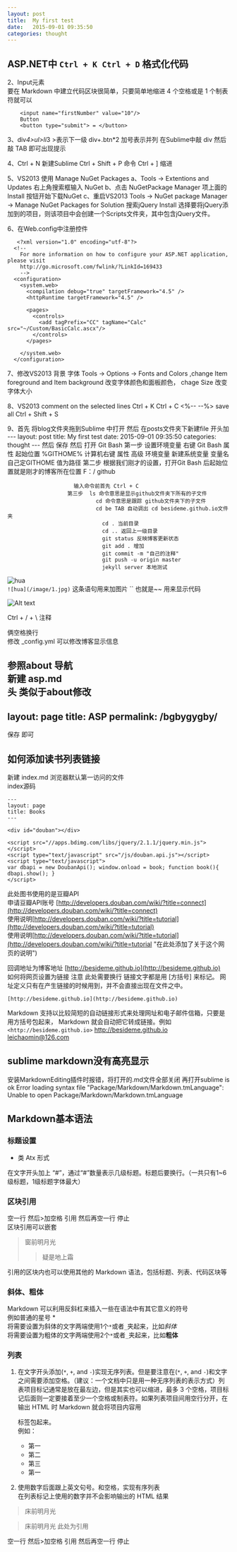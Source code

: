 ```yaml
---
layout: post
title:  My first test
date:   2015-09-01 09:35:50
categories: thought
---
```



## ASP.NET中  `Ctrl + K Ctrl + D` 格式化代码

2、Input元素  
要在 Markdown 中建立代码区块很简单，只要简单地缩进 4 个空格或是 1 个制表符就可以

        <input name="firstNumber" value="10"/>
        Button
        <button type="submit"> = </button>

3、div*4>ul>li*3         >表示下一级
  div+.btn*2        加号表示并列 
  在Sublime中敲 div 然后敲 TAB 即可出现提示 <div></div>

4、Ctrl + N 新建Sublime
  Ctrl + Shift + P 命令
  Ctrl + ] 缩进  
 

5、VS2013 使用 Manage NuGet Packages
   a、Tools -> Extentions and Updates 右上角搜索框输入 NuGet
   b、点击 NuGetPackage Manager 项上面的 Install 按钮开始下载NuGet 
   c、重启VS2013 Tools -> NuGet package Manager -> Manage NuGet Packages for Solution 搜索jQuery Install 选择要将jQuery添加到的项目，则该项目中会创建一个Scripts文件夹，其中包含jQuery文件。

 6、在Web.config中注册控件
 
 
       <?xml version="1.0" encoding="utf-8"?>
      <!--
        For more information on how to configure your ASP.NET application, please visit
        http://go.microsoft.com/fwlink/?LinkId=169433
        -->
      <configuration>
        <system.web>
          <compilation debug="true" targetFramework="4.5" />
          <httpRuntime targetFramework="4.5" />
          
          <pages>
            <controls>
              <add tagPrefix="CC" tagName="Calc" src="~/Custom/BasicCalc.ascx"/>
            </controls>
          </pages>
          
        </system.web>
      </configuration>


7、修改VS2013 背景 字体
  Tools -> Options -> Fonts and Colors   ,change Item foreground and Item background 改变字体颜色和面板颜色， chage Size 改变字体大小

8、VS2013 comment on the selected lines 
  Ctrl + K Ctrl + C     <%--  --%>
  save all   Ctrl + Shift + S

9、首先 将blog文件夹拖到Sublime 中打开
  然后   在posts文件夹下新建file 开头加
      ---
      layout: post
      title:  My first test
      date:   2015-09-01 09:35:50
      categories: thought
      --- 
  然后 保存
  然后 打开 Git Bash  第一步  设置环境变量   右键 Git Bash 属性 起始位置 %GITHOME% 
                                计算机右键 属性 高级 环境变量   新建系统变量 变量名自己定GITHOME  值为路径 
                       第二步  根据我们刚才的设置，打开Git Bash 后起始位置就是刚才的博客所在位置   F：/ github 

                         输入命令前首先 Ctrl + C
                       第三步  ls 命令意思是显示github文件夹下所有的子文件  
                                cd 命令意思是跟踪 github文件夹下的子文件 
                                cd be TAB 自动调出 cd besideme.github.io文件夹 
                                  cd . 当前目录 
                                  cd .. 返回上一级目录 
                                  git status 反映博客更新状态 
                                  git add . 增加  
                                  git commit -m "自己的注释" 
                                  git push -u origin master 
                                  jekyll server 本地测试  

![hua](/image/1.jpg)               
`![hua](/image/1.jpg)`  这条语句用来加图片    `` 也就是~~ 用来显示代码   


![Alt text](/image/1.jpg "图片说明")  

Ctrl + / + \ 注释 

俩空格换行  
修改 _config.yml  可以修改博客显示信息  

参照about 导航  
新建 asp.md  
头 类似于about修改  
  ---
  layout: page
  title: ASP
  permalink: /bgbygygby/
  ---
保存 即可  

## 如何添加读书列表链接  
新建 index.md   浏览器默认第一访问的文件  
index源码  

    ---
    layout: page
    title: Books
    ---

    <div id="douban"></div>

    <script src="//apps.bdimg.com/libs/jquery/2.1.1/jquery.min.js"></script>
    <script type="text/javascript" src="/js/douban.api.js"></script>
    <script type="text/javascript"> 
    var dbapi = new DoubanApi(); window.onload = book; function book(){ dbapi.show(); } 
    </script>

此处图书使用的是豆瓣API  
申请豆瓣API账号 [http://developers.douban.com/wiki/?title=connect](http://developers.douban.com/wiki/?title=connect)   
使用说明[http://developers.douban.com/wiki/?title=tutorial](http://developers.douban.com/wiki/?title=tutorial)  
使用说明[http://developers.douban.com/wiki/?title=tutorial](http://developers.douban.com/wiki/?title=tutorial "在此处添加了关于这个网页的说明")
  
回调地址为博客地址   [http://besideme.github.io](http://besideme.github.io)  
如何将网页设置为链接  注意 此处需要换行   链接文字都是用 [方括号] 来标记。 网址定义只有在产生链接的时候用到，并不会直接出现在文件之中。  

    [http://besideme.github.io](http://besideme.github.io)  

Markdown 支持以比较简短的自动链接形式来处理网址和电子邮件信箱，只要是用方括号包起来， Markdown 就会自动把它转成链接。例如 `<http://besideme.github.io>` <http://besideme.github.io>  <leichaomin@126.com>


## sublime markdown没有高亮显示   
 
 安装Markdown​Editing插件时报错，将打开的.md文件全部关闭 再打开sublime is ok
    Error loading syntax file
    "Package/Markdown/Markdown.tmLanguage": Unable to open Package/Markdown/Markdown.tmLanguage



## Markdown基本语法

### 标题设置  

* 类 Atx 形式  

在文字开头加上 “#”，通过“#”数量表示几级标题。标题后要换行。（一共只有1~6级标题，1级标题字体最大）

### 区块引用  

空一行 然后>加空格   引用  然后再空一行  停止  
区块引用可以嵌套  

> 窗前明月光  
>       
> > 疑是地上霜  

引用的区块内也可以使用其他的 Markdown 语法，包括标题、列表、代码区块等


### 斜体、粗体    

Markdown 可以利用反斜杠来插入一些在语法中有其它意义的符号  
例如普通的星号 \*  
将需要设置为斜体的文字两端使用1个`*`或者`_`夹起来，比如*斜体*     
将需要设置为粗体的文字两端使用2个`*`或者`_`夹起来，比如**粗体**

### 列表  

1. 在文字开头添加(`*`, `+`, and `-`)实现无序列表。但是要注意在(`*`, `+`, and `-`)和文字之间需要添加空格。（建议：一个文档中只是用一种无序列表的表示方式）列表项目标记通常是放在最左边，但是其实也可以缩进，最多 3 个空格，项目标记后面则一定要接着至少一个空格或制表符。如果列表项目间用空行分开，在输出 HTML 时 Markdown 就会将项目内容用 <p> 标签包起来。  
例如：

    * 第一  
    * 第二  
    * 第三  
    + 第一  

2. 使用数字后面跟上英文句号。和空格，实现有序列表  
在列表标记上使用的数字并不会影响输出的 HTML 结果 
> 床前明月光

> 床前明月光  此处为引用   

空一行 然后>加空格   引用  然后再空一行  停止  


